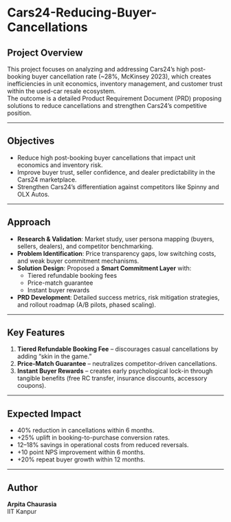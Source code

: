 # Cars24-Reducing-Buyer-Cancellations

##  Project Overview
This project focuses on analyzing and addressing Cars24’s high post-booking buyer cancellation rate (~28%, McKinsey 2023), which creates inefficiencies in unit economics, inventory management, and customer trust within the used-car resale ecosystem.  
The outcome is a detailed Product Requirement Document (PRD) proposing solutions to reduce cancellations and strengthen Cars24’s competitive position.

---

##  Objectives
- Reduce high post-booking buyer cancellations that impact unit economics and inventory risk.  
- Improve buyer trust, seller confidence, and dealer predictability in the Cars24 marketplace.  
- Strengthen Cars24’s differentiation against competitors like Spinny and OLX Autos.  

---

##  Approach
- **Research & Validation**: Market study, user persona mapping (buyers, sellers, dealers), and competitor benchmarking.  
- **Problem Identification**: Price transparency gaps, low switching costs, and weak buyer commitment mechanisms.  
- **Solution Design**: Proposed a **Smart Commitment Layer** with:
  - Tiered refundable booking fees  
  - Price-match guarantee  
  - Instant buyer rewards  
- **PRD Development**: Detailed success metrics, risk mitigation strategies, and rollout roadmap (A/B pilots, phased scaling).  

---

##  Key Features
1. **Tiered Refundable Booking Fee** – discourages casual cancellations by adding “skin in the game.”  
2. **Price-Match Guarantee** – neutralizes competitor-driven cancellations.  
3. **Instant Buyer Rewards** – creates early psychological lock-in through tangible benefits (free RC transfer, insurance discounts, accessory coupons).  

---

##  Expected Impact
- 40% reduction in cancellations within 6 months.  
- +25% uplift in booking-to-purchase conversion rates.  
- 12–18% savings in operational costs from reduced reversals.  
- +10 point NPS improvement within 6 months.  
- +20% repeat buyer growth within 12 months.  

---

##  Author
**Arpita Chaurasia**    
IIT Kanpur  
